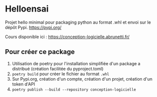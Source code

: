 # Helloensai

Projet hello minimal pour packaging python au format .whl et envoi sur le dépôt Pypi. https://pypi.org/

Cours disponible ici : https://conception-logicielle.abrunetti.fr/

## Pour créer ce package

1. Utilisation de poetry pour l'installation simplifiée d'un package a distribué (création facilitée du pyproject.toml)
2. `poetry build` pour créer le fichier au format `.whl` 
3. Sur Pypi.org, création d'un compte, création d'un projet, création d'un token d'API
4. `poetry publish --build --repository conception-logicielle`